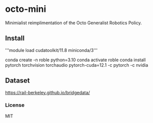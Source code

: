 
# octo-mini

Minimialist reimplimentation of the Octo Generalist Robotics Policy.

## Install

'''module load cudatoolkit/11.8 miniconda/3'''

conda create -n roble python=3.10
conda activate roble
conda install pytorch torchvision torchaudio pytorch-cuda=12.1 -c pytorch -c nvidia

## Dataset

https://rail-berkeley.github.io/bridgedata/

### License

MIT
